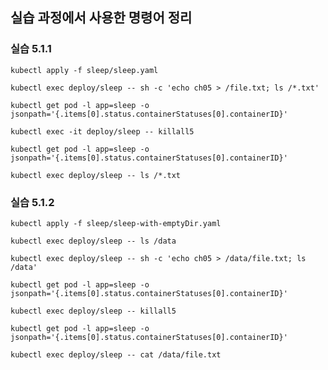 ## 실습 과정에서 사용한 명령어 정리

### 실습 5.1.1

    kubectl apply -f sleep/sleep.yaml

    kubectl exec deploy/sleep -- sh -c 'echo ch05 > /file.txt; ls /*.txt'

    kubectl get pod -l app=sleep -o jsonpath='{.items[0].status.containerStatuses[0].containerID}'

    kubectl exec -it deploy/sleep -- killall5

    kubectl get pod -l app=sleep -o jsonpath='{.items[0].status.containerStatuses[0].containerID}'

    kubectl exec deploy/sleep -- ls /*.txt

### 실습 5.1.2
    
    kubectl apply -f sleep/sleep-with-emptyDir.yaml

    kubectl exec deploy/sleep -- ls /data

    kubectl exec deploy/sleep -- sh -c 'echo ch05 > /data/file.txt; ls /data'

    kubectl get pod -l app=sleep -o jsonpath='{.items[0].status.containerStatuses[0].containerID}'

    kubectl exec deploy/sleep -- killall5

    kubectl get pod -l app=sleep -o jsonpath='{.items[0].status.containerStatuses[0].containerID}'

    kubectl exec deploy/sleep -- cat /data/file.txt
    